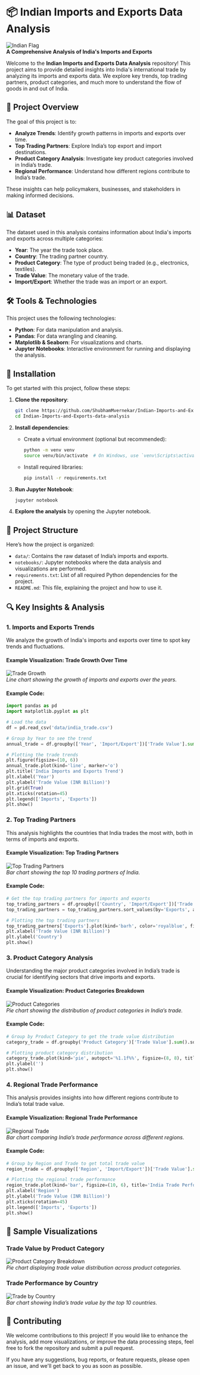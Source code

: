 

# 📦 **Indian Imports and Exports Data Analysis**

![Indian Flag](import-export.webp)  
**A Comprehensive Analysis of India's Imports and Exports**

Welcome to the **Indian Imports and Exports Data Analysis** repository! This project aims to provide detailed insights into India's international trade by analyzing its imports and exports data. We explore key trends, top trading partners, product categories, and much more to understand the flow of goods in and out of India.

## 🚀 Project Overview

The goal of this project is to:
- **Analyze Trends**: Identify growth patterns in imports and exports over time.
- **Top Trading Partners**: Explore India’s top export and import destinations.
- **Product Category Analysis**: Investigate key product categories involved in India’s trade.
- **Regional Performance**: Understand how different regions contribute to India’s trade.

These insights can help policymakers, businesses, and stakeholders in making informed decisions.

## 📊 Dataset

The dataset used in this analysis contains information about India's imports and exports across multiple categories:
- **Year**: The year the trade took place.
- **Country**: The trading partner country.
- **Product Category**: The type of product being traded (e.g., electronics, textiles).
- **Trade Value**: The monetary value of the trade.
- **Import/Export**: Whether the trade was an import or an export.

## 🛠️ Tools & Technologies

This project uses the following technologies:
- **Python**: For data manipulation and analysis.
- **Pandas**: For data wrangling and cleaning.
- **Matplotlib & Seaborn**: For visualizations and charts.
- **Jupyter Notebooks**: Interactive environment for running and displaying the analysis.

## 🔧 Installation

To get started with this project, follow these steps:

1. **Clone the repository**:
   ```bash
   git clone https://github.com/ShubhamMvernekar/Indian-Imports-and-Exports-data-analysis.git
   cd Indian-Imports-and-Exports-data-analysis
   ```

2. **Install dependencies**:
   - Create a virtual environment (optional but recommended):
     ```bash
     python -m venv venv
     source venv/bin/activate  # On Windows, use `venv\Scripts\activate`
     ```
   - Install required libraries:
     ```bash
     pip install -r requirements.txt
     ```

3. **Run Jupyter Notebook**:
   ```bash
   jupyter notebook
   ```

4. **Explore the analysis** by opening the Jupyter notebook.

## 📂 Project Structure

Here’s how the project is organized:
- `data/`: Contains the raw dataset of India’s imports and exports.
- `notebooks/`: Jupyter notebooks where the data analysis and visualizations are performed.
- `requirements.txt`: List of all required Python dependencies for the project.
- `README.md`: This file, explaining the project and how to use it.

## 🔍 Key Insights & Analysis

### 1. **Imports and Exports Trends**
We analyze the growth of India's imports and exports over time to spot key trends and fluctuations.

#### Example Visualization: Trade Growth Over Time
![Trade Growth](https://via.placeholder.com/600x300?text=Trade+Growth+Over+Time)  
*Line chart showing the growth of imports and exports over the years.*

#### Example Code:
```python
import pandas as pd
import matplotlib.pyplot as plt

# Load the data
df = pd.read_csv('data/india_trade.csv')

# Group by Year to see the trend
annual_trade = df.groupby(['Year', 'Import/Export'])['Trade Value'].sum().unstack()

# Plotting the trade trends
plt.figure(figsize=(10, 6))
annual_trade.plot(kind='line', marker='o')
plt.title('India Imports and Exports Trend')
plt.xlabel('Year')
plt.ylabel('Trade Value (INR Billion)')
plt.grid(True)
plt.xticks(rotation=45)
plt.legend(['Imports', 'Exports'])
plt.show()
```

### 2. **Top Trading Partners**
This analysis highlights the countries that India trades the most with, both in terms of imports and exports.

#### Example Visualization: Top Trading Partners
![Top Trading Partners](https://via.placeholder.com/600x300?text=Top+Trading+Partners)  
*Bar chart showing the top 10 trading partners of India.*

#### Example Code:
```python
# Get the top trading partners for imports and exports
top_trading_partners = df.groupby(['Country', 'Import/Export'])['Trade Value'].sum().unstack().fillna(0)
top_trading_partners = top_trading_partners.sort_values(by='Exports', ascending=False).head(10)

# Plotting the top trading partners
top_trading_partners['Exports'].plot(kind='barh', color='royalblue', figsize=(10, 6), title='Top 10 Trading Partners for India (Exports)')
plt.xlabel('Trade Value (INR Billion)')
plt.ylabel('Country')
plt.show()
```

### 3. **Product Category Analysis**
Understanding the major product categories involved in India’s trade is crucial for identifying sectors that drive imports and exports.

#### Example Visualization: Product Categories Breakdown
![Product Categories](https://via.placeholder.com/600x300?text=Product+Categories)  
*Pie chart showing the distribution of product categories in India’s trade.*

#### Example Code:
```python
# Group by Product Category to get the trade value distribution
category_trade = df.groupby('Product Category')['Trade Value'].sum().sort_values(ascending=False)

# Plotting product category distribution
category_trade.plot(kind='pie', autopct='%1.1f%%', figsize=(8, 8), title="Trade Distribution by Product Category")
plt.ylabel('')
plt.show()
```

### 4. **Regional Trade Performance**
This analysis provides insights into how different regions contribute to India’s total trade value.

#### Example Visualization: Regional Trade Performance
![Regional Trade](https://via.placeholder.com/600x300?text=Regional+Trade+Performance)  
*Bar chart comparing India’s trade performance across different regions.*

#### Example Code:
```python
# Group by Region and Trade to get total trade value
region_trade = df.groupby(['Region', 'Import/Export'])['Trade Value'].sum().unstack().fillna(0)

# Plotting the regional trade performance
region_trade.plot(kind='bar', figsize=(10, 6), title='India Trade Performance by Region')
plt.xlabel('Region')
plt.ylabel('Trade Value (INR Billion)')
plt.xticks(rotation=45)
plt.legend(['Imports', 'Exports'])
plt.show()
```

## 🍕 Sample Visualizations

### **Trade Value by Product Category**
![Product Category Breakdown](https://via.placeholder.com/600x300?text=Product+Category+Breakdown)  
*Pie chart displaying trade value distribution across product categories.*

### **Trade Performance by Country**
![Trade by Country](https://via.placeholder.com/600x300?text=Trade+by+Country)  
*Bar chart showing India’s trade value by the top 10 countries.*

## 🤝 Contributing

We welcome contributions to this project! If you would like to enhance the analysis, add more visualizations, or improve the data processing steps, feel free to fork the repository and submit a pull request.

If you have any suggestions, bug reports, or feature requests, please open an issue, and we'll get back to you as soon as possible.


